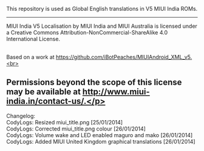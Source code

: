 This repository is used as Global English translations in V5 MIUI India ROMs.

---------------------------------------------------------------------------------------------
<p>MIUI India V5 Localisation by MIUI India and MIUI Australia is licensed under a Creative Commons Attribution-NonCommercial-ShareAlike 4.0 International License.<br><br>

Based on a work at https://github.com/iBotPeaches/MIUIAndroid_XML_v5.<br><br>

Permissions beyond the scope of this license may be available at http://www.miui-india.in/contact-us/.</p>
---------------------------------------------------------------------------------------------

Changelog:<br>
CodyLogs: Resized miui_title.png [25/01/2014]<br>
CodyLogs: Corrected miui_title.png colour [26/01/2014]<br>
CodyLogs: Volume wake and LED enabled maguro and mako [26/01/2014]<br>
CodyLogs: Added MIUI United Kingdom graphical translations  [26/01/2014]
